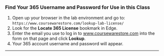 ### Find Your 365 Username and Password for Use in this Class
1. Open up your browser in the lab environment and go to:
   `https://www.coursewarestore.com/lookup-lab-license/`
2. Look for the **Locate 365 License** bookmark in Edge.
3. Enter the email you use to log in to www.coursewarestore.com into the form on that page and click **Lookup**.
4. Your 365 account username and password will appear.

---